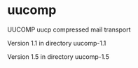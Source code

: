 # uucomp
UUCOMP uucp compressed mail transport

Version 1.1 in directory uucomp-1.1

Version 1.5 in directory uucomp-1.5
